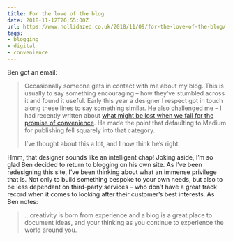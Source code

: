 ```yaml
---
title: For the love of the blog
date: 2018-11-12T20:55:00Z
url: https://www.hollidazed.co.uk/2018/11/09/for-the-love-of-the-blog/
tags:
- blogging
- digital
- convenience
---
```

Ben got an email:

> Occasionally someone gets in contact with me about my blog. This is usually to say something encouraging – how they’ve stumbled across it and found it useful. Early this year a designer I respect got in touch along these lines to say something similar. He also challenged me – I had recently written about [what might be lost when we fall for the promise of convenience][1]. He made the point that defaulting to Medium for publishing fell squarely into that category.
>
> I’ve thought about this a lot, and I now think he’s right.

Hmm, that designer sounds like an intelligent chap! Joking aside, I’m so glad Ben decided to return to blogging on his own site. As I’ve been redesigning this site, I’ve been thinking about what an immense privilege that is. Not only to build something bespoke to your own needs, but also to be less dependant on third-party services – who don’t have a great track record when it comes to looking after their customer’s best interests. As Ben notes:

> …creativity is born from experience and a blog is a great place to document ideas, and your thinking as you continue to experience the world around you.

[1]: https://www.hollidazed.co.uk/2017/11/19/convenience-isnt-digital/
